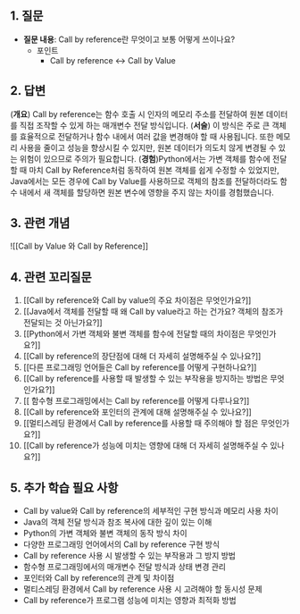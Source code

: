 
## 1. 질문
- **질문 내용**: Call by reference란 무엇이고 보통 어떻게 쓰이나요?
  - 포인트 
	  - Call by reference <-> Call by Value

## 2. 답변
(**개요**) Call by reference는 함수 호출 시 인자의 메모리 주소를 전달하여 원본 데이터를 직접 조작할 수 있게 하는 매개변수 전달 방식입니다.
(**서술**) 이 방식은 주로 큰 객체를 효율적으로 전달하거나 함수 내에서 여러 값을 변경해야 할 때 사용됩니다. 또한 메모리 사용을 줄이고 성능을 향상시킬 수 있지만, 원본 데이터가 의도치 않게 변경될 수 있는 위험이 있으므로 주의가 필요합니다.
(**경험**)Python에서는 가변 객체를 함수에 전달할 때 마치 Call by Reference처럼 동작하여 원본 객체를 쉽게 수정할 수 있었지만, Java에서는 모든 경우에 Call by Value를 사용하므로 객체의 참조를 전달하더라도 함수 내에서 새 객체를 할당하면 원본 변수에 영향을 주지 않는 차이를 경험했습니다.

## 3. 관련 개념
![[Call by Value 와 Call by Reference]]


  
## 4. 관련 꼬리질문
1. [[Call by reference와 Call by value의 주요 차이점은 무엇인가요?]]
2. [[Java에서 객체를 전달할 때 왜 Call by value라고 하는 건가요? 객체의 참조가 전달되는 것 아닌가요?]]
3. [[Python에서 가변 객체와 불변 객체를 함수에 전달할 때의 차이점은 무엇인가요?]]
4. [[Call by reference의 장단점에 대해 더 자세히 설명해주실 수 있나요?]]
5. [[다른 프로그래밍 언어들은 Call by reference를 어떻게 구현하나요?]]
6. [[Call by reference를 사용할 때 발생할 수 있는 부작용을 방지하는 방법은 무엇인가요?]]
7. [[ 함수형 프로그래밍에서는 Call by reference를 어떻게 다루나요?]]
8. [[Call by reference와 포인터의 관계에 대해 설명해주실 수 있나요?]]
9. [[멀티스레딩 환경에서 Call by reference를 사용할 때 주의해야 할 점은 무엇인가요?]]
10. [[Call by reference가 성능에 미치는 영향에 대해 더 자세히 설명해주실 수 있나요?]]
## 5. 추가 학습 필요 사항
- Call by value와 Call by reference의 세부적인 구현 방식과 메모리 사용 차이
- Java의 객체 전달 방식과 참조 복사에 대한 깊이 있는 이해
- Python의 가변 객체와 불변 객체의 동작 방식 차이
- 다양한 프로그래밍 언어에서의 Call by reference 구현 방식
- Call by reference 사용 시 발생할 수 있는 부작용과 그 방지 방법
- 함수형 프로그래밍에서의 매개변수 전달 방식과 상태 변경 관리
- 포인터와 Call by reference의 관계 및 차이점
- 멀티스레딩 환경에서 Call by reference 사용 시 고려해야 할 동시성 문제
- Call by reference가 프로그램 성능에 미치는 영향과 최적화 방법